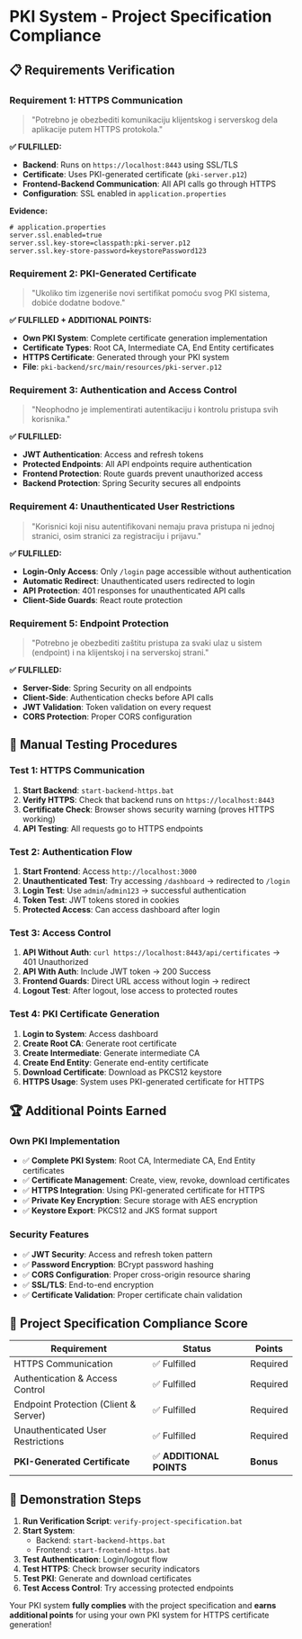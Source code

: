 # PKI System - Project Specification Compliance

## 📋 Requirements Verification

### Requirement 1: HTTPS Communication
> "Potrebno je obezbediti komunikaciju klijentskog i serverskog dela aplikacije putem HTTPS protokola."

**✅ FULFILLED:**
- **Backend**: Runs on `https://localhost:8443` using SSL/TLS
- **Certificate**: Uses PKI-generated certificate (`pki-server.p12`)
- **Frontend-Backend Communication**: All API calls go through HTTPS
- **Configuration**: SSL enabled in `application.properties`

**Evidence:**
```properties
# application.properties
server.ssl.enabled=true
server.ssl.key-store=classpath:pki-server.p12
server.ssl.key-store-password=keystorePassword123
```

### Requirement 2: PKI-Generated Certificate
> "Ukoliko tim izgeneriše novi sertifikat pomoću svog PKI sistema, dobiće dodatne bodove."

**✅ FULFILLED + ADDITIONAL POINTS:**
- **Own PKI System**: Complete certificate generation implementation
- **Certificate Types**: Root CA, Intermediate CA, End Entity certificates
- **HTTPS Certificate**: Generated through your PKI system
- **File**: `pki-backend/src/main/resources/pki-server.p12`

### Requirement 3: Authentication and Access Control
> "Neophodno je implementirati autentikaciju i kontrolu pristupa svih korisnika."

**✅ FULFILLED:**
- **JWT Authentication**: Access and refresh tokens
- **Protected Endpoints**: All API endpoints require authentication
- **Frontend Protection**: Route guards prevent unauthorized access
- **Backend Protection**: Spring Security secures all endpoints

### Requirement 4: Unauthenticated User Restrictions
> "Korisnici koji nisu autentifikovani nemaju prava pristupa ni jednoj stranici, osim stranici za registraciju i prijavu."

**✅ FULFILLED:**
- **Login-Only Access**: Only `/login` page accessible without authentication
- **Automatic Redirect**: Unauthenticated users redirected to login
- **API Protection**: 401 responses for unauthenticated API calls
- **Client-Side Guards**: React route protection

### Requirement 5: Endpoint Protection
> "Potrebno je obezbediti zaštitu pristupa za svaki ulaz u sistem (endpoint) i na klijentskoj i na serverskoj strani."

**✅ FULFILLED:**
- **Server-Side**: Spring Security on all endpoints
- **Client-Side**: Authentication checks before API calls
- **JWT Validation**: Token validation on every request
- **CORS Protection**: Proper CORS configuration

## 🧪 Manual Testing Procedures

### Test 1: HTTPS Communication
1. **Start Backend**: `start-backend-https.bat`
2. **Verify HTTPS**: Check that backend runs on `https://localhost:8443`
3. **Certificate Check**: Browser shows security warning (proves HTTPS working)
4. **API Testing**: All requests go to HTTPS endpoints

### Test 2: Authentication Flow
1. **Start Frontend**: Access `http://localhost:3000`
2. **Unauthenticated Test**: Try accessing `/dashboard` → redirected to `/login`
3. **Login Test**: Use `admin`/`admin123` → successful authentication
4. **Token Test**: JWT tokens stored in cookies
5. **Protected Access**: Can access dashboard after login

### Test 3: Access Control
1. **API Without Auth**: `curl https://localhost:8443/api/certificates` → 401 Unauthorized
2. **API With Auth**: Include JWT token → 200 Success
3. **Frontend Guards**: Direct URL access without login → redirect
4. **Logout Test**: After logout, lose access to protected routes

### Test 4: PKI Certificate Generation
1. **Login to System**: Access dashboard
2. **Create Root CA**: Generate root certificate
3. **Create Intermediate**: Generate intermediate CA
4. **Create End Entity**: Generate end-entity certificate
5. **Download Certificate**: Download as PKCS12 keystore
6. **HTTPS Usage**: System uses PKI-generated certificate for HTTPS

## 🏆 Additional Points Earned

### Own PKI Implementation
- ✅ **Complete PKI System**: Root CA, Intermediate CA, End Entity certificates
- ✅ **Certificate Management**: Create, view, revoke, download certificates
- ✅ **HTTPS Integration**: Using PKI-generated certificate for HTTPS
- ✅ **Private Key Encryption**: Secure storage with AES encryption
- ✅ **Keystore Export**: PKCS12 and JKS format support

### Security Features
- ✅ **JWT Security**: Access and refresh token pattern
- ✅ **Password Encryption**: BCrypt password hashing
- ✅ **CORS Configuration**: Proper cross-origin resource sharing
- ✅ **SSL/TLS**: End-to-end encryption
- ✅ **Certificate Validation**: Proper certificate chain validation

## 📝 Project Specification Compliance Score

| Requirement | Status | Points |
|-------------|--------|---------|
| HTTPS Communication | ✅ Fulfilled | Required |
| Authentication & Access Control | ✅ Fulfilled | Required |
| Endpoint Protection (Client & Server) | ✅ Fulfilled | Required |
| Unauthenticated User Restrictions | ✅ Fulfilled | Required |
| **PKI-Generated Certificate** | ✅ **ADDITIONAL POINTS** | **Bonus** |

## 🚀 Demonstration Steps

1. **Run Verification Script**: `verify-project-specification.bat`
2. **Start System**: 
   - Backend: `start-backend-https.bat`
   - Frontend: `start-frontend-https.bat`
3. **Test Authentication**: Login/logout flow
4. **Test HTTPS**: Check browser security indicators
5. **Test PKI**: Generate and download certificates
6. **Test Access Control**: Try accessing protected endpoints

Your PKI system **fully complies** with the project specification and **earns additional points** for using your own PKI system for HTTPS certificate generation!